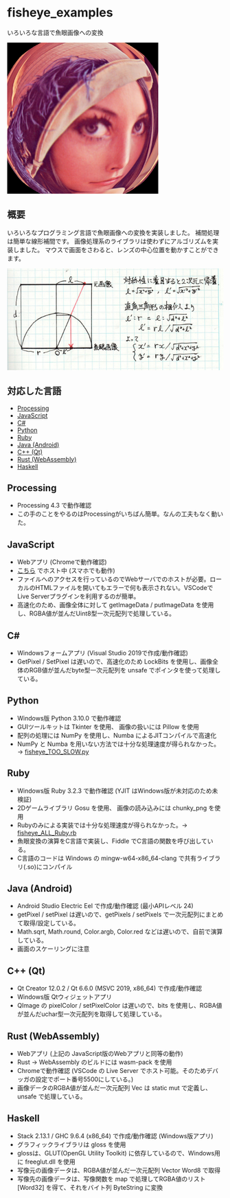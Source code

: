 # fisheye_examples
いろいろな言語で魚眼画像への変換

<img src="./fig1.png" width="352">

## 概要
いろいろなプログラミング言語で魚眼画像への変換を実装しました。
補間処理は簡単な線形補間です。
画像処理系のライブラリは使わずにアルゴリズムを実装しました。
マウスで画面をさわると、レンズの中心位置を動かすことができます。

![図](./fig2.jpg)

## 対応した言語
- [Processing](./fisheye_processing)
- [JavaScript](./fisheye_js)
- [C#](./fisheye_cs)
- [Python](./fisheye_python/)
- [Ruby](./fisheye_ruby/)
- [Java (Android)](./fisheye_android/)
- [C++ (Qt)](./fisheye_qt/)
- [Rust (WebAssembly)](./fisheye_rust/)
- [Haskell](./fisheye-haskell/)

## Processing
- Processing 4.3 で動作確認
- この手のことをやるのはProcessingがいちばん簡単。なんの工夫もなく動いた。

## JavaScript
- Webアプリ (Chromeで動作確認)
- [こちら](https://licheng.sakura.ne.jp/hatena15/fisheye_js/) でホスト中 (スマホでも動作)
- ファイルへのアクセスを行っているのでWebサーバでのホストが必要。ローカルのHTMLファイルを開いてもエラーで何も表示されない。VSCodeでLive Serverプラグインを利用するのが簡単。
- 高速化のため、画像全体に対して getImageData / putImageData を使用し、RGBA値が並んだUint8型一次元配列で処理している。

## C#
- Windowsフォームアプリ (Visual Studio 2019で作成/動作確認)
- GetPixel / SetPixel は遅いので、高速化のため LockBits を使用し、画像全体のRGB値が並んだbyte型一次元配列を unsafe でポインタを使って処理している。

## Python
- Windows版 Python 3.10.0 で動作確認
- GUIツールキットは Tkinter を使用、 画像の扱いには Pillow を使用
- 配列の処理には NumPy を使用し、Numba によるJITコンパイルで高速化
- NumPy と Numba を用いない方法では十分な処理速度が得られなかった。→ [fisheye_TOO_SLOW.py](./fisheye_python/fisheye_TOO_SLOW.py)

## Ruby
- Windows版 Ruby 3.2.3 で動作確認 (YJIT はWindows版が未対応のため未検証)
- 2Dゲームライブラリ Gosu を使用、 画像の読み込みには chunky_png を使用
- Rubyのみによる実装では十分な処理速度が得られなかった。→ [fisheye_ALL_Ruby.rb](./fisheye_ruby/fisheye_ALL_Ruby.rb)
- 魚眼変換の演算をC言語で実装し、Fiddle でC言語の関数を呼び出している。
- C言語のコードは Windows の mingw-w64-x86_64-clang で共有ライブラリ(.so)にコンパイル

## Java (Android)
- Android Studio Electric Eel で作成/動作確認 (最小APIレベル 24)
- getPixel / setPixel は遅いので、getPixels / setPixels で一次元配列にまとめて取得/設定している。
- Math.sqrt, Math.round, Color.argb, Color.red などは遅いので、自前で演算している。
- 画面のスケーリングに注意

## C++ (Qt)
- Qt Creator 12.0.2 / Qt 6.6.0 (MSVC 2019, x86_64) で作成/動作確認
- Windows版 Qtウィジェットアプリ
- QImage の pixelColor / setPixelColor は遅いので、bits を使用し、RGBA値が並んだuchar型一次元配列を取得して処理している。

## Rust (WebAssembly)
- Webアプリ (上記の JavaScript版のWebアプリと同等の動作)
- Rust → WebAssembly のビルドには wasm-pack を使用
- Chromeで動作確認 (VSCode の Live Server でホスト可能。そのためデバッガの設定でポート番号5500にしている。)
- 画像データのRGBA値が並んだ一次元配列 Vec<u8> は static mut で定義し、unsafe で処理している。

## Haskell
- Stack 2.13.1 / GHC 9.6.4 (x86_64) で作成/動作確認 (Windows版アプリ)
- グラフィックライブラリは gloss を使用
- glossは、GLUT(OpenGL Utility Toolkit) に依存しているので、Windows用に freeglut.dll を使用
- 写像元の画像データは、RGBA値が並んだ一次元配列 Vector Word8 で取得
- 写像先の画像データは、写像関数を map で処理してRGBA値のリスト \[Word32\] を得て、それをバイト列 ByteString に変換
